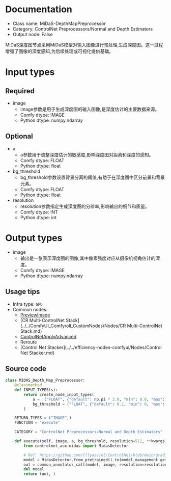 
# Documentation
- Class name: MiDaS-DepthMapPreprocessor
- Category: ControlNet Preprocessors/Normal and Depth Estimators
- Output node: False

MiDaS深度图节点采用MiDaS模型对输入图像进行预处理,生成深度图。这一过程增强了图像的深度感知,为后续处理或可视化提供基础。

# Input types
## Required
- image
    - image参数是用于生成深度图的输入图像,是深度估计的主要数据来源。
    - Comfy dtype: IMAGE
    - Python dtype: numpy.ndarray
## Optional
- a
    - a参数用于调整深度估计的敏感度,影响深度图对距离和深度的感知。
    - Comfy dtype: FLOAT
    - Python dtype: float
- bg_threshold
    - bg_threshold参数设置背景分离的阈值,有助于在深度图中区分前景和背景元素。
    - Comfy dtype: FLOAT
    - Python dtype: float
- resolution
    - resolution参数指定生成深度图的分辨率,影响输出的细节和质量。
    - Comfy dtype: INT
    - Python dtype: int

# Output types
- image
    - 输出是一张表示深度图的图像,其中像素强度对应从摄像机视角估计的深度。
    - Comfy dtype: IMAGE
    - Python dtype: numpy.ndarray


## Usage tips
- Infra type: `GPU`
- Common nodes:
    - [PreviewImage](../../Comfy/Nodes/PreviewImage.md)
    - [CR Multi-ControlNet Stack](../../ComfyUI_Comfyroll_CustomNodes/Nodes/CR Multi-ControlNet Stack.md)
    - [ControlNetApplyAdvanced](../../Comfy/Nodes/ControlNetApplyAdvanced.md)
    - Reroute
    - [Control Net Stacker](../../efficiency-nodes-comfyui/Nodes/Control Net Stacker.md)



## Source code
```python
class MIDAS_Depth_Map_Preprocessor:
    @classmethod
    def INPUT_TYPES(s):
        return create_node_input_types(
            a =  ("FLOAT", {"default": np.pi * 2.0, "min": 0.0, "max": np.pi * 5.0, "step": 0.05}),
            bg_threshold = ("FLOAT", {"default": 0.1, "min": 0, "max": 1, "step": 0.05})
        )

    RETURN_TYPES = ("IMAGE",)
    FUNCTION = "execute"

    CATEGORY = "ControlNet Preprocessors/Normal and Depth Estimators"

    def execute(self, image, a, bg_threshold, resolution=512, **kwargs):
        from controlnet_aux.midas import MidasDetector

        # Ref: https://github.com/lllyasviel/ControlNet/blob/main/gradio_depth2image.py
        model = MidasDetector.from_pretrained().to(model_management.get_torch_device())
        out = common_annotator_call(model, image, resolution=resolution, a=a, bg_th=bg_threshold)
        del model
        return (out, )

```

